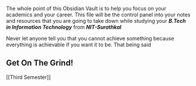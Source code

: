 The whole point of this Obsidian Vault is to help you focus on your academics and your career. This file will be the control panel into your notes and resources that you are going to take down while studying your ***B.Tech in Information Technology*** from ***NIT-Surathkal***

Never let anyone tell you that you cannot achieve something because everything is achievable if you want it to be. That being said

## Get On The Grind!

[[Third Semester]]
